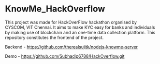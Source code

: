 # KnowMe_HackOverflow
This project was made for HackOverFlow hackathon organised by CYSCOM, VIT Chennai. It aims to make KYC easy for banks and individuals by making use of blockchain and an one-time data collection platform. 
This repository constitutes the frontend of the project.

Backend - https://github.com/therealsujitk/nodejs-knowme-server

Demo - https://github.com/Subhadip6788/HackOverflow.git
